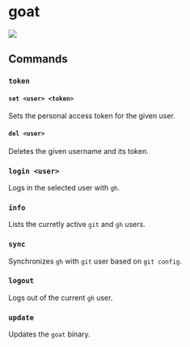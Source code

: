 # goat
![](https://github.com/aegooby/goat/actions/workflows/cargo.yml/badge.svg?event=push)
## Commands
### `token`
#### `set <user> <token>`
Sets the personal access token for the given user.
#### `del <user>`
Deletes the given username and its token.
### `login <user>`
Logs in the selected user with `gh`.
### `info`
Lists the curretly active `git` and `gh` users.
### `sync`
Synchronizes `gh` with `git` user based on `git config`.
### `logout`
Logs out of the current `gh` user.
### `update`
Updates the `goat` binary.
